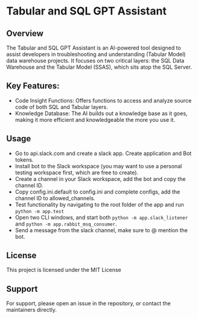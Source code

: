 # Tabular and SQL GPT Assistant
## Overview
The Tabular and SQL GPT Assistant is an AI-powered tool designed to assist developers in troubleshooting and understanding (Tabular Model) data warehouse projects. It focuses on two critical layers: the SQL Data Warehouse and the Tabular Model (SSAS), which sits atop the SQL Server.

## Key Features:
- Code Insight Functions: Offers functions to access and analyze source code of both SQL and Tabular layers.
- Knowledge Database: The AI builds out a knowledge base as it goes, making it more efficient and knowledgeable the more you use it.  

## Usage
- Go to api.slack.com and create a slack app. Create application and Bot tokens.
- Install bot to the Slack workspace (you may want to use a personal testing workspace first, which are free to create).
- Create a channel in your Slack workspace, add the bot and copy the channel ID.
- Copy config.ini.default to config.ini and complete configs, add the channel ID to allowed_channels.
- Test functionality by navigating to the root folder of the app and run `python -m app.test`
- Open two CLI windows, and start both `python -m app.slack_listener` and `python -m app.rabbit_msq_consumer`.
- Send a message from the slack channel, make sure to @ mention the bot.

## License
This project is licensed under the MIT License

## Support
For support, please open an issue in the repository, or contact the maintainers directly.

